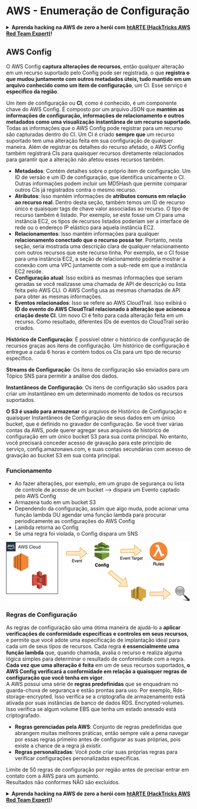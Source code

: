 # AWS - Enumeração de Configuração

<details>

<summary><strong>Aprenda hacking na AWS de zero a herói com</strong> <a href="https://training.hacktricks.xyz/courses/arte"><strong>htARTE (HackTricks AWS Red Team Expert)</strong></a><strong>!</strong></summary>

Outras formas de apoiar o HackTricks:

* Se você deseja ver sua **empresa anunciada no HackTricks** ou **baixar o HackTricks em PDF** Confira os [**PLANOS DE ASSINATURA**](https://github.com/sponsors/carlospolop)!
* Adquira o [**swag oficial PEASS & HackTricks**](https://peass.creator-spring.com)
* Descubra [**A Família PEASS**](https://opensea.io/collection/the-peass-family), nossa coleção exclusiva de [**NFTs**](https://opensea.io/collection/the-peass-family)
* **Junte-se ao** 💬 [**grupo Discord**](https://discord.gg/hRep4RUj7f) ou ao [**grupo telegram**](https://t.me/peass) ou **siga-nos** no **Twitter** 🐦 [**@hacktricks\_live**](https://twitter.com/hacktricks\_live)**.**
* **Compartilhe seus truques de hacking enviando PRs para os** [**HackTricks**](https://github.com/carlospolop/hacktricks) e [**HackTricks Cloud**](https://github.com/carlospolop/hacktricks-cloud) repositórios do github.

</details>

## AWS Config

O AWS Config **captura alterações de recursos**, então qualquer alteração em um recurso suportado pelo Config pode ser registrada, o que **registra o que mudou juntamente com outros metadados úteis, tudo mantido em um arquivo conhecido como um item de configuração**, um CI. Esse serviço é **específico da região**.

Um item de configuração ou **CI**, como é conhecido, é um componente chave do AWS Config. É composto por um arquivo JSON que **mantém as informações de configuração, informações de relacionamento e outros metadados como uma visualização instantânea de um recurso suportado**. Todas as informações que o AWS Config pode registrar para um recurso são capturadas dentro do CI. Um CI é criado **sempre que** um recurso suportado tem uma alteração feita em sua configuração de qualquer maneira. Além de registrar os detalhes do recurso afetado, o AWS Config também registrará CIs para quaisquer recursos diretamente relacionados para garantir que a alteração não afetou esses recursos também.

* **Metadados**: Contém detalhes sobre o próprio item de configuração. Um ID de versão e um ID de configuração, que identifica unicamente o CI. Outras informações podem incluir um MD5Hash que permite comparar outros CIs já registrados contra o mesmo recurso.
* **Atributos**: Isso mantém informações de **atributos comuns em relação ao recurso real**. Dentro desta seção, também temos um ID de recurso único e quaisquer tags de chave valor associadas ao recurso. O tipo de recurso também é listado. Por exemplo, se este fosse um CI para uma instância EC2, os tipos de recursos listados poderiam ser a interface de rede ou o endereço IP elástico para aquela instância EC2.
* **Relacionamentos**: Isso mantém informações para qualquer **relacionamento conectado que o recurso possa ter**. Portanto, nesta seção, seria mostrada uma descrição clara de qualquer relacionamento com outros recursos que este recurso tinha. Por exemplo, se o CI fosse para uma instância EC2, a seção de relacionamento poderia mostrar a conexão com uma VPC juntamente com a sub-rede em que a instância EC2 reside.
* **Configuração atual**: Isso exibirá as mesmas informações que seriam geradas se você realizasse uma chamada de API de descrição ou lista feita pelo AWS CLI. O AWS Config usa as mesmas chamadas de API para obter as mesmas informações.
* **Eventos relacionados**: Isso se refere ao AWS CloudTrail. Isso exibirá o **ID do evento do AWS CloudTrail relacionado à alteração que acionou a criação deste CI**. Um novo CI é feito para cada alteração feita em um recurso. Como resultado, diferentes IDs de eventos do CloudTrail serão criados.

**Histórico de Configuração**: É possível obter o histórico de configuração de recursos graças aos itens de configuração. Um histórico de configuração é entregue a cada 6 horas e contém todos os CIs para um tipo de recurso específico.

**Streams de Configuração**: Os itens de configuração são enviados para um Tópico SNS para permitir a análise dos dados.

**Instantâneos de Configuração**: Os itens de configuração são usados para criar um instantâneo em um determinado momento de todos os recursos suportados.

**O S3 é usado para armazenar** os arquivos de Histórico de Configuração e quaisquer Instantâneos de Configuração de seus dados em um único bucket, que é definido no gravador de configuração. Se você tiver várias contas da AWS, pode querer agregar seus arquivos de histórico de configuração em um único bucket S3 para sua conta principal. No entanto, você precisará conceder acesso de gravação para este princípio de serviço, config.amazonaws.com, e suas contas secundárias com acesso de gravação ao bucket S3 em sua conta principal.

### Funcionamento

* Ao fazer alterações, por exemplo, em um grupo de segurança ou lista de controle de acesso de um bucket —> dispara um Evento captado pelo AWS Config
* Armazena tudo em um bucket S3
* Dependendo da configuração, assim que algo muda, pode acionar uma função lambda OU agendar uma função lambda para procurar periodicamente as configurações do AWS Config
* Lambda retorna ao Config
* Se uma regra foi violada, o Config dispara um SNS

![](<../../../../.gitbook/assets/image (126).png>)

### Regras de Configuração

As regras de configuração são uma ótima maneira de ajudá-lo a **aplicar verificações de conformidade específicas** **e controles em seus recursos**, e permite que você adote uma especificação de implantação ideal para cada um de seus tipos de recursos. Cada regra **é essencialmente uma função lambda** que, quando chamada, avalia o recurso e realiza alguma lógica simples para determinar o resultado de conformidade com a regra. **Cada vez que uma alteração é feita** em um de seus recursos suportados, **o AWS Config verificará a conformidade em relação a quaisquer regras de configuração que você tenha em vigor**.\
A AWS possui uma série de **regras predefinidas** que se enquadram no guarda-chuva de segurança e estão prontas para uso. Por exemplo, Rds-storage-encrypted. Isso verifica se a criptografia de armazenamento está ativada por suas instâncias de banco de dados RDS. Encrypted-volumes. Isso verifica se algum volume EBS que tenha um estado anexado está criptografado.

* **Regras gerenciadas pela AWS**: Conjunto de regras predefinidas que abrangem muitas melhores práticas, então sempre vale a pena navegar por essas regras primeiro antes de configurar as suas próprias, pois existe a chance de a regra já existir.
* **Regras personalizadas**: Você pode criar suas próprias regras para verificar configurações personalizadas específicas.

Limite de 50 regras de configuração por região antes de precisar entrar em contato com a AWS para um aumento.\
Resultados não conformes NÃO são excluídos.

<details>

<summary><strong>Aprenda hacking na AWS de zero a herói com</strong> <a href="https://training.hacktricks.xyz/courses/arte"><strong>htARTE (HackTricks AWS Red Team Expert)</strong></a><strong>!</strong></summary>

Outras formas de apoiar o HackTricks:

* Se você deseja ver sua **empresa anunciada no HackTricks** ou **baixar o HackTricks em PDF** Confira os [**PLANOS DE ASSINATURA**](https://github.com/sponsors/carlospolop)!
* Adquira o [**swag oficial PEASS & HackTricks**](https://peass.creator-spring.com)
* Descubra [**A Família PEASS**](https://opensea.io/collection/the-peass-family), nossa coleção exclusiva de [**NFTs**](https://opensea.io/collection/the-peass-family)
* **Junte-se ao** 💬 [**grupo Discord**](https://discord.gg/hRep4RUj7f) ou ao [**grupo telegram**](https://t.me/peass) ou **siga-nos** no **Twitter** 🐦 [**@hacktricks\_live**](https://twitter.com/hacktricks\_live)**.**
* **Compartilhe seus truques de hacking enviando PRs para os** [**HackTricks**](https://github.com/carlospolop/hacktricks) e [**HackTricks Cloud**](https://github.com/carlospolop/hacktricks-cloud) repositórios do github.

</details>
